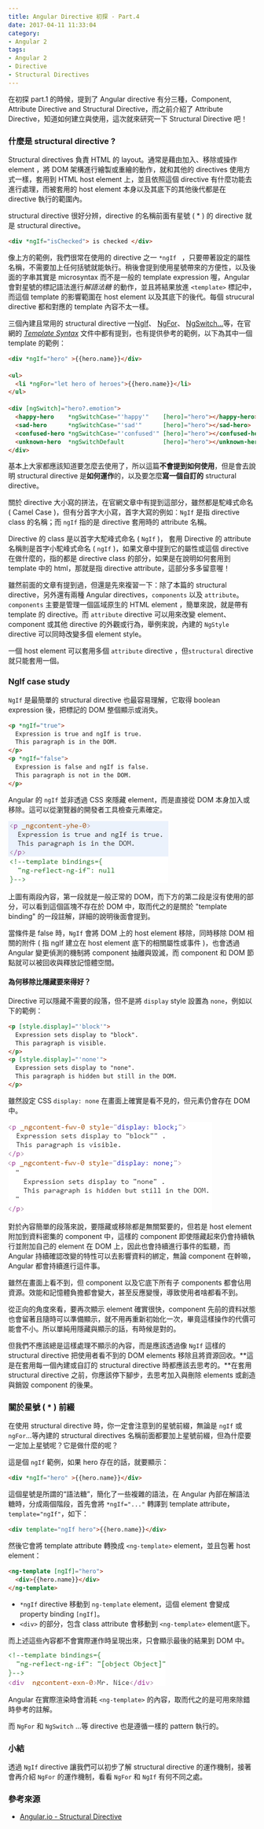 ```yaml
---
title: Angular Directive 初探 - Part.4
date: 2017-04-11 11:33:04
category:
- Angular 2
tags:
- Angular 2
- Directive
- Structural Directives
---
```


在初探 part.1 的時候，提到了 Angular directive 有分三種，Component, Attribute Directive and Structural Directive，而之前介紹了 Attribute Directive，知道如何建立與使用，這次就來研究一下 Structural Directive 吧！

### 什麼是 structural directive ?

Structural directives 負責 HTML 的 layout。通常是藉由加入、移除或操作 element ，將 DOM 架構進行繪製或重繪的動作，就和其他的 directives 使用方式一樣，套用到 HTML host element 上，並且依照這個 directive 有什麼功能去進行處理，而被套用的 host element 本身以及其底下的其他後代都是在 directive 執行的範圍內。

structural directive 很好分辨，directive 的名稱前面有星號 ( * ) 的 directive 就是 structural directive。

```html
<div *ngIf="isChecked"> is checked </div>
```

像上方的範例，我們很常在使用的 directive 之一 `*ngIf ` ，只要帶著設定的屬性名稱，不需要加上任何括號就能執行。稍後會提到使用星號帶來的方便性，以及後面的字串其實是 microsyntax 而不是一般的 template expression 喔，Angular 會對星號的標記語法進行*解語法糖* 的動作，並且將結果放進 `<template>` 標記中，而這個 template 的影響範圍在 host element 以及其底下的後代。每個 strucural directive 都和對應的 template 內容不太一樣。

三個內建且常用的 structural directive —[NgIf](https://angular.io/docs/ts/latest/guide/template-syntax.html#ngIf)、 [NgFor](https://angular.io/docs/ts/latest/guide/template-syntax.html#ngFor)、 [NgSwitch...](https://angular.io/docs/ts/latest/guide/template-syntax.html#ngSwitch)等，在官網的 [*Template Syntax*](https://angular.io/docs/ts/latest/guide/template-syntax.html) 文件中都有提到，也有提供參考的範例，以下為其中一個 template 的範例：

<!--more-->

```html
<div *ngIf="hero" >{{hero.name}}</div>

<ul>
  <li *ngFor="let hero of heroes">{{hero.name}}</li>
</ul>

<div [ngSwitch]="hero?.emotion">
  <happy-hero    *ngSwitchCase="'happy'"    [hero]="hero"></happy-hero>
  <sad-hero      *ngSwitchCase="'sad'"      [hero]="hero"></sad-hero>
  <confused-hero *ngSwitchCase="'confused'" [hero]="hero"></confused-hero>
  <unknown-hero  *ngSwitchDefault           [hero]="hero"></unknown-hero>
</div>
```

基本上大家都應該知道要怎麼去使用了，所以這篇**不會提到如何使用**，但是會去說明 structural directive 是**如何運作**的，以及要怎麼**寫一個自訂的** structural directive。

關於 directive 大小寫的拼法，在官網文章中有提到這部分，雖然都是駝峰式命名 ( Camel Case )，但有分首字大小寫，首字大寫的例如：`NgIf` 是指 directive class 的名稱；而 `ngIf` 指的是 directive 套用時的 attribute 名稱。

Directive 的 class 是以首字大駝峰式命名 ( `NgIf` )， 套用 Directive 的 attribute 名稱則是首字小駝峰式命名 ( `ngIf` )，如果文章中提到它的屬性或這個 directive 在做什麼的，指的都是 directive class 的部分，如果是在說明如何套用到 template 中的 html，那就是指 directive attribute，這部分多多留意喔！

雖然前面的文章有提到過，但還是先來複習一下：除了本篇的 structural directive，另外還有兩種 Angular directives，`components` 以及 `attribute`。`components` 主要是管理一個區域原生的 HTML  element ，簡單來說，就是帶有 template 的 directive。而 `attribute` directive 可以用來改變 element、component 或其他 directive 的外觀或行為，舉例來說，內建的 `NgStyle` directive 可以同時改變多個 element style。

一個 host element 可以套用多個 `attribute` directive ，但`structural` directive 就只能套用一個。



### NgIf case study

`NgIf` 是最簡單的 structural directive 也最容易理解，它取得 boolean expression 後，把標記的 DOM 整個顯示或消失。

```html
<p *ngIf="true">
  Expression is true and ngIf is true.
  This paragraph is in the DOM.
</p>
<p *ngIf="false">
  Expression is false and ngIf is false.
  This paragraph is not in the DOM.
</p>
```

Angular 的 `ngIf` 並非透過 CSS 來隱藏 element，而是直接從 DOM 本身加入或移除。這可以從瀏覽器的開發者工具檢查元素確定。

![透過 ngIf 可以將要隱藏的 element 不存在於 dom](images/angular-directive-research-part-4/element-not-in-dom.png)

上圖有兩段內容，第一段就是一般正常的 DOM，而下方的第二段是沒有使用的部分，可以看到這個區塊不存在於 DOM 中，取而代之的是關於 "template binding" 的一段註解，詳細的說明後面會提到。

當條件是 false 時，`NgIf` 會將 DOM 上的 host element 移除，同時移除 DOM 相關的附件 ( 指 ngIf 建立在 host element 底下的相關屬性或事件 )，也會透過 Angular 變更偵測的機制將 component 抽離與毀滅，而 component 和 DOM 節點就可以被回收與釋放記憶體空間。

#### 為何移除比隱藏要來得好？

Directive 可以隱藏不需要的段落，但不是將 `display` style 設置為 `none`，例如以下的範例：

```html
<p [style.display]="'block'">
  Expression sets display to "block".
  This paragraph is visible.
</p>
<p [style.display]="'none'">
  Expression sets display to "none".
  This paragraph is hidden but still in the DOM.
</p>
```

雖然設定 CSS `display: none` 在畫面上確實是看不見的，但元素仍會存在 DOM 中。

![只用 display none，雖然畫面上是隱藏的，但實際還存在於 DOM 中](images/angular-directive-research-part-4/element-display-in-dom.png)

對於內容簡單的段落來說，要隱藏或移除都是無關緊要的，但若是 host element 附加到資料密集的 component 中，這樣的 component 即使隱藏起來仍會持續執行並附加自己的 element 在 DOM 上，因此也會持續進行事件的監聽，而 Angular 持續確認改變的特性可以去影響資料的綁定，無論 component 在幹嘛，Angular 都會持續進行這件事。

雖然在畫面上看不到，但 component 以及它底下所有子 components 都會佔用資源。效能和記憶體負擔都會變大，甚至反應變慢，導致使用者啥都看不到。

從正向的角度來看，要再次顯示 element 確實很快，component 先前的資料狀態也會留著且隨時可以準備顯示，就不用再重新初始化一次，畢竟這樣操作的代價可能會不小。所以單純用隱藏與顯示的話，有時候是對的。

但我們不應該總是這樣處理不顯示的內容，而是應該透過像 `NgIf` 這樣的 structural directive 把使用者看不到的 DOM elements 移除且將資源回收。**這是在套用每一個內建或自訂的 structural directive 時都應該去思考的。**在套用 structural directive 之前，你應該停下腳步，去思考加入與刪除 elements 或創造與銷毀 component 的後果。

### 關於星號 ( * ) 前綴

在使用 structural directive 時，你一定會注意到的星號前綴，無論是 `ngIf` 或 `ngFor`...等內建的 structural directives 名稱前面都要加上星號前綴，但為什麼要一定加上星號呢？它是做什麼的呢？

這是個 `ngIf` 範例，如果 hero 存在的話，就要顯示：

```html
<div *ngIf="hero" >{{hero.name}}</div>
```

這個星號是所謂的“語法糖”，簡化了一些複雜的語法，在 Angular 內部在解語法糖時，分成兩個階段，首先會將 `*ngIf="..."` 轉譯到 template attribute，`template="ngIf"`，如下：

```html
<div template="ngIf hero">{{hero.name}}</div>
```

然後它會將 template attribute 轉換成 `<ng-template>` element，並且包著 host element：

```html
<ng-template [ngIf]="hero">
  <div>{{hero.name}}</div>
</ng-template>
```

- `*ngIf` directive 移動到 `ng-template` element，這個 element 會變成 property binding `[ngIf]`。
- `<div>` 的部分，包含 class attribute 會移動到 `<ng-template>` element底下。

而上述這些內容都不會實際運作時呈現出來，只會顯示最後的結果到 DOM 中。

![](images/angular-directive-research-part-4/hero-div-in-dom.png)

Angular 在實際渲染時會消耗 `<ng-template>` 的內容，取而代之的是可用來除錯時參考的註解。

而 `NgFor` 和 `NgSwitch` …等 directive 也是遵循一樣的 pattern 執行的。

### 小結

透過 `NgIf` directive 讓我們可以初步了解 structural directive 的運作機制，接著會再介紹 `NgFor` 的運作機制，看看 `NgFor` 和 `NgIf` 有何不同之處。



### 參考來源

- [Angular.io - Structural Directive](https://angular.io/guide/structural-directives#structural-directives)